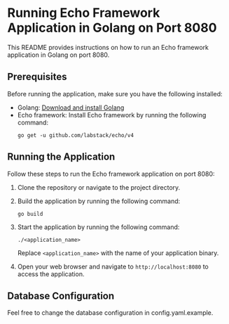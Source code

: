 # Running Echo Framework Application in Golang on Port 8080

This README provides instructions on how to run an Echo framework application in Golang on port 8080.

## Prerequisites

Before running the application, make sure you have the following installed:

- Golang: [Download and install Golang](https://golang.org/dl/)
- Echo framework: Install Echo framework by running the following command:
  ```shell
  go get -u github.com/labstack/echo/v4
  ```

## Running the Application

Follow these steps to run the Echo framework application on port 8080:

1. Clone the repository or navigate to the project directory.

2. Build the application by running the following command:
    ```shell
    go build
    ```

3. Start the application by running the following command:
    ```shell
    ./<application_name>
    ```

    Replace `<application_name>` with the name of your application binary.

4. Open your web browser and navigate to `http://localhost:8080` to access the application.

## Database Configuration

Feel free to change the database configuration in config.yaml.example. 
